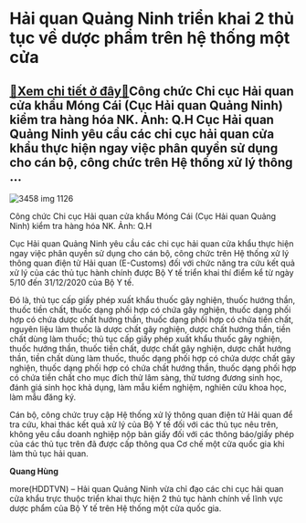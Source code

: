 Hải quan Quảng Ninh triển khai 2 thủ tục về dược phẩm trên hệ thống một cửa
===========================================================================

[:gift:Xem chi tiết ở đây:gift:](https://hddtvn.com/hai-quan-quang-ninh-trien-khai-2-thu-tuc-ve-duoc-pham-tren-he-thong-mot-cua/)Công chức Chi cục Hải quan cửa khẩu Móng Cái (Cục Hải quan Quảng Ninh) kiểm tra hàng hóa NK. Ảnh: Q.H Cục Hải quan Quảng Ninh yêu cầu các chi cục hải quan cửa khẩu thực hiện ngay việc phân quyền sử dụng cho cán bộ, công chức trên Hệ thống xử lý thông …
------------------------------------------------------------------------------------------------------------------------------------------------------------------------------------------------------------------------------------------------------------





![3458 img 1126](https://haiquanonline.com.vn/stores/news_dataimages/hungdq/092020/25/08/in_article/3458_IMG_1126.jpg?rt=20201007150856 "Công chức Chi cục Hải quan cửa khẩu Móng Cái  (Cục Hải quan Quảng Ninh) kiểm tra hàng hóa NK. Ảnh: Q.H")


Công chức Chi cục Hải quan cửa khẩu Móng Cái (Cục Hải quan Quảng Ninh) kiểm tra hàng hóa NK. Ảnh: Q.H



Cục Hải quan Quảng Ninh yêu cầu các chi cục hải quan cửa khẩu thực hiện ngay việc phân quyền sử dụng cho cán bộ, công chức trên Hệ thống xử lý thông quan điện tử Hải quan (E-Customs) đối với chức năng tra cứu kết quả xử lý của các thủ tục hành chính được Bộ Y tế triển khai thí điểm kể từ ngày 5/10 đến 31/12/2020 của Bộ Y tế.


Đó là, thủ tục cấp giấy phép xuất khẩu thuốc gây nghiện, thuốc hướng thần, thuốc tiền chất, thuốc dạng phối hợp có chứa gây nghiện, thuốc dạng phối hợp có chứa dược chất hướng thần, thuốc dạng phối hợp có chứa tiền chất, nguyên liệu làm thuốc là dược chất gây nghiện, dược chất hướng thần, tiền chất dùng làm thuốc; thủ tục cấp giấy phép xuất khẩu thuốc gây nghiện, thuốc hướng thần, thuốc tiền chất, dược chất gây nghiện, dược chất hướng thần, tiền chất dùng làm thuốc, thuốc dạng phối hợp có chứa dược chất gây nghiện, thuốc dạng phối hợp có chứa chất hướng thần, thuốc dạng phối hợp có chứa tiền chất cho mục đích thử lâm sàng, thử tương đương sinh học, đánh giá sinh học khả dụng, làm mẫu kiểm nghiệm, nghiên cứu khoa học, làm mẫu đăng ký.


Cán bộ, công chức truy cập Hệ thống xử lý thông quan điện tử Hải quan để tra cứu, khai thác kết quả xử lý của Bộ Y tế đối với các thủ tục nêu trên, không yêu cầu doanh nghiệp nộp bản giấy đối với các thông báo/giấy phép của các thủ tục trên đã được cấp thông qua Cơ chế một cửa quốc gia khi làm thủ tục hải quan.




**Quang Hùng**



more(HDDTVN) – Hải quan Quảng Ninh vừa chỉ đạo các chi cục hải quan cửa khẩu trực thuộc triển khai thực hiện 2 thủ tục hành chính về lĩnh vực dược phẩm của Bộ Y tế trên Hệ thống một cửa quốc gia.

